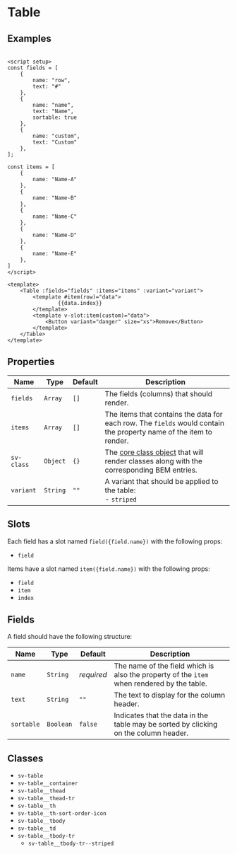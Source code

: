 <script setup>
import { ref } from "vue";
import { Button, ButtonGroup, Table } from "@/components";

const fields = [
    {
        name: "row",
        text: "#"
    },
    {
        name: "name",
        text: "Name",
        sortable: true
    },
    {
        name: "custom",
        text: "Custom"
    },
];

const items = [
    {
        name: "Name-A"
    },
    {
        name: "Name-B"
    },
    {
        name: "Name-C"
    },
    {
        name: "Name-D"
    },
    {
        name: "Name-E"
    },
]

const variant = ref("");

const buttons = ref([
    {
        text: "none",
        value: ""
    },
    {
        text: "striped",
        value: "striped"
    },
]);

const svClass= { 
    'sv-table': 'vt-doc-ignore',
    'sv-table__thead-tr': 'vt-doc-ignore', 
    'sv-table__th': 'vt-doc-ignore', 'sv-table__tr-td': 'vt-doc-ignore', 
    'sv-table__tbody-tr': 'vt-doc-ignore', 
    'sv-table__td': 'vt-doc-ignore' 
};
</script>

# Table

## Examples

<ButtonGroup v-model="variant" :buttons="buttons" class="mb-4" />

<Table :fields="fields" :items="items" :variant="variant" :sv-class="svClass"><template #item(row)="data">{{data.index}}</template><template v-slot:item(custom)="data"><Button variant="danger" size="xs">Remove</Button></template></Table>

```vue
<script setup>
const fields = [
    {
        name: "row",
        text: "#"
    },
    {
        name: "name",
        text: "Name",
        sortable: true
    },
    {
        name: "custom",
        text: "Custom"
    },
];

const items = [
    {
        name: "Name-A"
    },
    {
        name: "Name-B"
    },
    {
        name: "Name-C"
    },
    {
        name: "Name-D"
    },
    {
        name: "Name-E"
    },
]
</script>

<template>
    <Table :fields="fields" :items="items" :variant="variant">
        <template #item(row)="data">
                {{data.index}}
        </template>
        <template v-slot:item(custom)="data">
            <Button variant="danger" size="xs">Remove</Button>
        </template>
    </Table>
</template>
```

## Properties

| Name       | Type     | Default | Description                                                                                                         |
| ---------- | -------- | ------- | ------------------------------------------------------------------------------------------------------------------- |
| `fields`   | `Array`  | `[]`    | The fields (columns) that should render.                                                                            |
| `items`    | `Array`  | `[]`    | The items that contains the data for each row.  The `fields` would contain the property name of the item to render. |
| `sv-class` | `Object` | `{}`    | The [core class object](/components/core-class) that will render classes along with the corresponding BEM entries.  |
| `variant`  | `String` | `""`    | A variant that should be applied to the table:<br/>- `striped`                                                      |

## Slots

Each field has a slot named `field({field.name})` with the following props:

- `field`

Items have a slot named `item({field.name})` with the following props:

- `field`
- `item`
- `index`

## Fields

A field should have the following structure:

| Name       | Type      | Default    | Description                                                                                |
| ---------- | --------- | ---------- | ------------------------------------------------------------------------------------------ |
| `name`     | `String`  | *required* | The name of the field which is also the property of the `item` when rendered by the table. |
| `text`     | `String`  | `""`       | The text to display for the column header.                                                 |
| `sortable` | `Boolean` | `false`    | Indicates that the data in the table may be sorted by clicking on the column header.       |

## Classes

- `sv-table`
- `sv-table__container`
- `sv-table__thead`
- `sv-table__thead-tr`
- `sv-table__th`
- `sv-table__th-sort-order-icon`
- `sv-table__tbody`
- `sv-table__td`
- `sv-table__tbody-tr`
  - `sv-table__tbody-tr--striped`